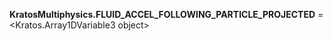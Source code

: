 **KratosMultiphysics.FLUID_ACCEL_FOLLOWING_PARTICLE_PROJECTED** =
<Kratos.Array1DVariable3 object>

